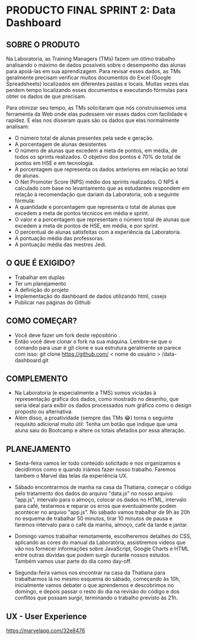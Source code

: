 # PRODUCTO FINAL SPRINT 2: **Data Dashboard**

## SOBRE O PRODUTO
Na Laboratoria, as Training Managers (TMs) fazem um ótimo trabalho analisando o máximo de dados possíveis sobre o desempenho das alunas para apoiá-las em sua aprendizagem. Para revisar esses dados, as TMs geralmente precisam verificar muitos documentos do Excel (Google Spreadsheets) localizados em diferentes pastas e locais. Muitas vezes elas perdem tempo localizando esses documentos e executando fórmulas para obter os dados de que precisam.

Para otimizar seu tempo, as TMs solicitaram que nós construíssemos uma ferramenta da Web onde elas pudessem ver esses dados com facilidade e rapidez. E elas nos disseram quais são os dados que elas normalmente analisam:

* O número total de alunas presentes pela sede e geração.
* A porcentagem de alunas desistentes
* O número de alunas que excedem a meta de pontos, em média, de todos os sprints realizados. O objetivo dos pontos é 70% do total de pontos em HSE e em tecnologia.
* A porcentagem que representa os dados anteriores em relação ao total de alunas.
* O Net Promoter Score (NPS) médio dos sprints realizados. O NPS é calculado com base no levantamento que as estudantes respondem em relação à recomendação que dariam da Laboratoria, sob a seguinte fórmula:
* A quantidade e porcentagem que representa o total de alunas que excedem a meta de pontos técnicos em média e sprint.
* O valor e a porcentagem que representam o número total de alunas que excedem a meta de pontos de HSE, em média, e por sprint.
* O percentual de alunas satisfeitas com a experiência da Laboratoria.
* A pontuação média das professoras.
* A pontuação média das mestres Jedi.


## O QUE É EXIGIDO?
* Trabalhar em duplas
* Ter um planejamento
* A definição do projeto
* Implementação do dashboard de dados utilizando html, cssejs
* Publicar nas páginas do Github

## COMO COMEÇAR?
* Você deve fazer um fork deste repositório .
* Então você deve clonar o fork na sua máquina. Lembre-se que o comando para usar é git clone e sua estrutura geralmente se parece com isso:
git clone https://github.com/ < nome do usuário > /data-dashboard.git

## COMPLEMENTO
* Na Laboratoria (e especialmente a TMS) somos viciadas à representação gráfica dos dados, como mostrado no desenho, que seria ideal para exibir os dados processados num gráfico como o design proposto ou alternativa.
* Além disso, a proatividade (sempre das TMs 😂) torna o seguinte requisito adicional muito útil: Tenha um botão que indique que uma aluna saiu do Bootcamp e altere os totais afetados por essa alteração.

## PLANEJAMENTO
* Sexta-feira vamos ler todo conteúdo solicitado e nos organizamos e decidirmos como e quando iriámos fazer nosso trabalho.
Faremos tambem o Marvel das telas da experiência UX.

* Sábado encontrarmos de manha na casa da Thatiana, começar o código pelo tratamento dos dados do arquivo "data.js" no nosso arquivo "app.js", intervalo para o almoço, colocar os dados no HTML, intervalo para café, testarmos e reparar os erros que eventualmente podem acontecer no arquivo "app.js".
No sábado vamos trabalhar de 9h às 20h no esquema de trabalhar 50 minutos, tirar 10 minutos de pausa e faremos intervalo para o café da manha, almoço, café da tarde e jantar.

* Domingo vamos trabalhar remotamente, escolheremos detalhes do CSS, aplicando as cores do manual da Laboratória, assistiremos vídeos que vão nos fornecer informações sobre JavaScript, Google Charts e HTML entre outras dúvidas que podem surgir durante nossos estudos.
Também vamos usar parte do dia como day-off.

* Segunda-feira vamos nos encontrar na casa da Thatiana para trabalharmos lá no mesmo esquema do sábado, começando às 10h, inicialmente vamos debater o que aprendemos e descobrimos no domingo, e depois passar o resto do dia na revisão do código e dos conflitos que possam surgir, terminando o trabalho previsto às 21h.

## UX - User Experience
https://marvelapp.com/32e8476